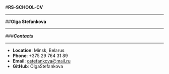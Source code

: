 #**RS-SCHOOL-CV**
*******
##**Olga Stefankova**
*********
###***Contacts***
*******
* **Location**: Minsk, Belarus
* **Phone**: +375 29 764 31 89
* **Email**: ostefankova@mail.ru
* **GitHub**: OlgaStefankova